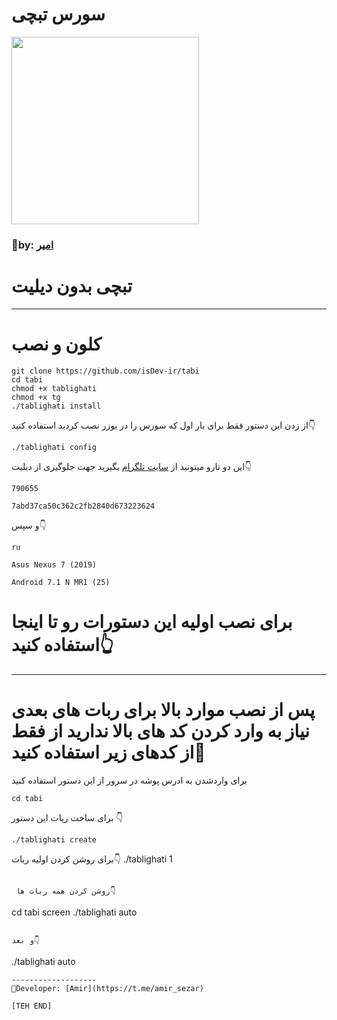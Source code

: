 # **سورس تبچی** #

<div align="New Tabchi"><a href="https://t.me/Telesud"><img src="http://s6.picofile.com/file/8376839976/IMG_20190925_222746_317.jpg" width="300"></a></div>

### 🤠by: [امیر](https://t.me/amir_sezar)

# تبچی بدون دیلیت
---------------------------------
# کلون و نصب
```
git clone https://github.com/isDev-ir/tabi
cd tabi
chmod +x tablighati
chmod +x tg
./tablighati install
```

از زدن این دستور فقط برای بار اول که سورس را در یوزر نصب کردید استفاده کنید👇
```
./tablighati config
```

این دو تارو میتونید از [سایت تلگرام](https://my.telegram.org/auth) بگیرید جهت جلوگیری از دیلیت👇
```
790655

7abd37ca50c362c2fb2840d673223624
```

و سپس👇
```
ru

Asus Nexus 7 (2019)

Android 7.1 N MR1 (25)
```
# برای نصب اولیه این دستورات رو تا اینجا استفاده کنید👆

-------------------
###

# پس از نصب موارد بالا برای ربات های بعدی نیاز به وارد کردن کد های بالا ندارید از فقط از کدهای زیر استفاده کنید📌

برای واردشدن به ادرس پوشه در سرور از این دستور استفاده کنید
```
cd tabi
```

برای ساخت ربات این دستور 👇
```
./tablighati create
```
برای روشن کردن اولیه ربات👇
./tablighati 1
```

 روشن کردن همه ربات ها👇
```
cd tabi
screen  ./tablighati auto
```

و بعد👇
```
./tablighati auto
```
-------------------
🚪Developer: [Amir](https://t.me/amir_sezar)

[TEH END]
